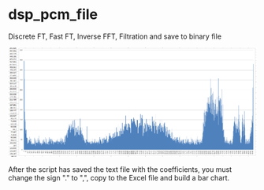 # dsp_pcm_file
 Discrete FT, Fast FT, Inverse FFT, Filtration and save to binary file

![](https://github.com/weider938/dsp_pcm_file/blob/master/spectrum.PNG)

After the script has saved the text file with the coefficients, you must change the sign "." to ",", copy to the Excel file and build a bar chart.
